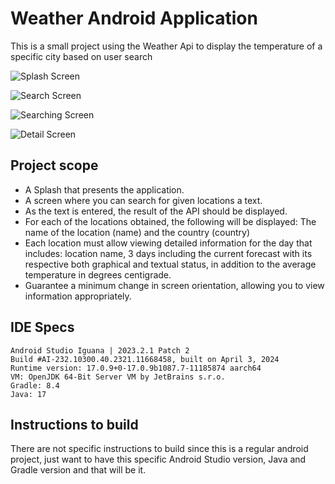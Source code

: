 # Weather Android Application

This is a small project using the Weather Api to display the temperature of a specific city based on user search

![Splash Screen](https://github.com/jlpuma24/weather-android-app/blob/master/app/src/main/assets/screenshots/Screenshot_1713698296.png)

![Search Screen](https://github.com/jlpuma24/weather-android-app/blob/master/app/src/main/assets/screenshots/Screenshot_1713698286.png)

![Searching Screen](https://github.com/jlpuma24/weather-android-app/blob/master/app/src/main/assets/screenshots/Screenshot_1713698406.png)

![Detail Screen](https://github.com/jlpuma24/weather-android-app/blob/master/app/src/main/assets/screenshots/Screenshot_1713698381.png)

## Project scope

* A Splash that presents the application.
* A screen where you can search for given locations a text.
* As the text is entered, the result of the API should be displayed.
* For each of the locations obtained, the following will be displayed: The name of the location (name) and the country (country)
* Each location must allow viewing detailed information for the day that includes: location name, 3 days including the current forecast with its respective both graphical and textual status, in addition to the average temperature in degrees centigrade.
* Guarantee a minimum change in screen orientation, allowing you to view information appropriately.

## IDE Specs

```
Android Studio Iguana | 2023.2.1 Patch 2
Build #AI-232.10300.40.2321.11668458, built on April 3, 2024
Runtime version: 17.0.9+0-17.0.9b1087.7-11185874 aarch64
VM: OpenJDK 64-Bit Server VM by JetBrains s.r.o.
Gradle: 8.4
Java: 17

```
## Instructions to build

There are not specific instructions to build since this is a regular android project, just want to have this specific Android Studio version, Java and Gradle version and that will be it.